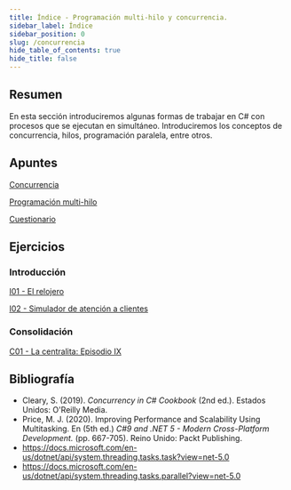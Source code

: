 ```yaml
---
title: Índice - Programación multi-hilo y concurrencia.
sidebar_label: Índice
sidebar_position: 0
slug: /concurrencia
hide_table_of_contents: true
hide_title: false
---
```


## Resumen
En esta sección introduciremos algunas formas de trabajar en C# con procesos que se ejecutan en simultáneo. Introduciremos los conceptos de concurrencia, hilos, programación paralela, entre otros.

## Apuntes
[Concurrencia](./Apuntes/00-concurrencia.md)

[Programación multi-hilo](./Apuntes/01-multihilo.md)
 
[Cuestionario](./Apuntes/cuestionario.md)

## Ejercicios
### Introducción
[I01 - El relojero](./Ejercicios/I01-el-relojero.md)

[I02 - Simulador de atención a clientes](./Ejercicios/I02-simulador-clientes.md)

### Consolidación
[C01 - La centralita: Episodio IX](./Ejercicios/C01-la-centralita-episodio-IX.md)

## Bibliografía
+ Cleary, S. (2019). *Concurrency in C# Cookbook* (2nd ed.). Estados Unidos: O'Reilly Media.
+ Price, M. J. (2020). Improving Performance and Scalability Using Multitasking. En (5th ed.) *C#9 and .NET 5 - Modern Cross-Platform Development.* (pp. 667-705). Reino Unido: Packt Publishing.
+ https://docs.microsoft.com/en-us/dotnet/api/system.threading.tasks.task?view=net-5.0
+ https://docs.microsoft.com/en-us/dotnet/api/system.threading.tasks.parallel?view=net-5.0
